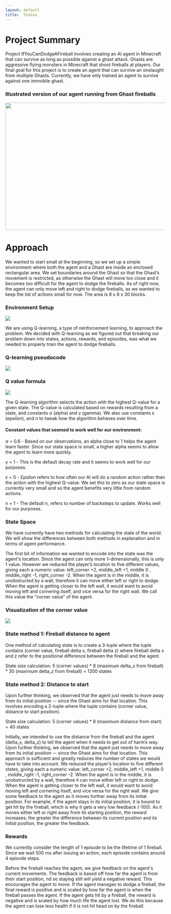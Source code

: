 ```yaml
---
layout: default
title:  Status
---
```


# Project Summary
Project IfYouCanDodgeAFireball involves creating an AI agent in Minecraft that can survive as long as possible against a ghast attack. Ghasts are aggressive flying monsters in Minecraft that shoot fireballs at players. Our final goal for this project is to create an agent that can survive an onslaught from multiple Ghasts. Currently, we have only trained an agent to survive against one immobile ghast.
 
### Illustrated version of our agent running from Ghast fireballs
<img src="http://i.imgur.com/Mt1oxS9.jpg" width="600" height="400"/>
 
# Approach
We wanted to start small at the beginning, so we set up a simple environment where both the agent and a Ghast are inside an enclosed rectangular area. We set boundaries around the Ghast so that the Ghast’s movement is restricted, as otherwise the Ghast will move too close and it becomes too difficult for the agent to dodge the fireballs. As of right now, the agent can only move left and right to dodge fireballs, as we wanted to keep the list of actions small for now. The area is 8 x 8 x 30 blocks.

### Environment Setup
<img src="http://i.imgur.com/7fP5THM.png"/>

We are using Q-learning, a type of reinforcement learning, to approach the problem. We decided with Q-learning as we figured out that breaking our problem down into states, actions, rewards, and episodes, was what we needed to properly train the agent to dodge fireballs.
 
### Q-learning pseudocode
<img src="http://i.imgur.com/oi6jv72.png"/>
 
### Q value formula
<img src="http://i.imgur.com/eAyNfY1.png"/>
 
The Q-learning algorithm selects the action with the highest Q-value for a given state. The Q-value is calculated based on rewards resulting from a state, and constants α (alpha) and γ (gamma). We also use constants ε (epsilon), and n to tweak how the algorithm behaves over time.

#### Constant values that seemed to work well for our environment:
α = 0.6 - Based on our observations, an alpha close to 1 helps the agent learn faster. Since our state space is small, a higher alpha seems to allow the agent to learn more quickly.

γ = 1 - This is the default decay rate and it seems to work well for our purposes.

ε = 0 - Epsilon refers to how often our AI will do a random action rather than the action with the highest Q-value. We set this to zero as our state space is currently very small and so the agent benefits very little from random actions.

n = 1 - The default n, refers to number of backsteps to update. Works well for our purposes.

### State Space
We have currently have two methods for calculating the state of the world. We will show the differences between both methods in explanation and in terms of agent performance.

The first bit of information we wanted to encode into the state was the agent's location. Since the agent can only more 1-dimensionally, this is only 1 value. However we reduced the player’s location to five different values, giving each a numeric value: left_corner +2, middle_left +1, middle 0 , middle_right -1, right_corner -2.  When the agent is in the middle, it is unobstructed by a wall, therefore it can move either left or right to dodge.  When the agent is getting closer to the left wall, it would want to avoid moving left and cornering itself, and vice versa for the right wall. We call this value the "corner value" of the agent.

### Visualization of the corner value
<img src="http://i.imgur.com/Sk4tyQg.png"/>

### State method 1: Fireball distance to agent
One method of calculating state is to create a 3-tuple where the tuple contains (corner value, fireball delta x, fireball delta z) where fireball delta x and z refer to the positional difference between the fireball and the agent.

State size calculation: 5 (corner values) * 8 (maximum delta_x from fireball) * 30 (maximum delta_z from fireball) = 1200 states

### State method 2: Distance to start
Upon further thinking, we observed that the agent just needs to move away from its initial position -- since the Ghast aims for that location. This involves encoding a 2-tuple where the tuple contains (corner value, distance to start position).

State size calculation: 5 (corner values) * 8 (maximum distance from start) = 40 states

Initially, we intended to use the distance from the fireball and the agent (delta_x, delta_z) to tell the agent when it needs to get out of harm’s way.  Upon further thinking, we observed that the agent just needs to move away from its initial position -- since the Ghast aims for that location.  This approach is sufficient and greatly reduces the number of states we would have to take into account.  We reduced the player’s location to five different states, giving each a numeric value: left_corner +2, middle_left +1, middle 0 , middle_right -1, right_corner -2.  When the agent is in the middle, it is unobstructed by a wall, therefore it can move either left or right to dodge.  When the agent is getting closer to the left wall, it would want to avoid moving left and cornering itself, and vice versa for the right wall.  We give some feedback to the agent as it moves further away from its initial position.  For example, if the agent stays in its initial position, it is bound to get hit by the fireball, which is why it gets a very low feedback (-100).  As it moves either left or right away from its starting position, the reward increases; the greater the difference between its current position and its initial position, the greater the feedback.

### Rewards
We currently consider the length of 1 episode to be the lifetime of 1 fireball. Since we wait 500 ms after issuing an action, each episode contains around 4 episode steps.

Before the fireball reaches the agent, we give feedback on the agent's current movements. The feedback is based off how far the agent is from their start position, nd so staying still will yield a negative reward. This encourages the agent to move. If the agent manages to dodge a fireball, the final reward is positive and is scaled by how far the agent is when the fireball passes the agent. If the agent gets hit by a fireball, the reward is negative and is scaled by how much life the agent lost. We do this because the agent can lose less health if it is not hit head on by the fireball.

